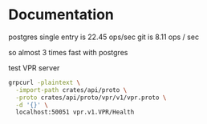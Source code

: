 # Documentation

postgres single entry is 22.45 ops/sec git is 8.11 ops / sec

so almost 3 times fast with postgres

test VPR server

```bash
grpcurl -plaintext \
  -import-path crates/api/proto \
  -proto crates/api/proto/vpr/v1/vpr.proto \
  -d '{}' \
  localhost:50051 vpr.v1.VPR/Health
```
